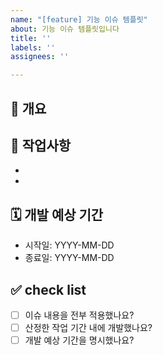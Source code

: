```yaml
---
name: "[feature] 기능 이슈 템플릿"
about: 기능 이슈 템플릿입니다
title: ''
labels: ''
assignees: ''

---
```


## 🌱 개요

## 🌱 작업사항
*
*

## 🗓️ 개발 예상 기간
- 시작일: YYYY-MM-DD
- 종료일: YYYY-MM-DD

## ✅ check list
- [ ] 이슈 내용을 전부 적용했나요?
- [ ] 산정한 작업 기간 내에 개발했나요?
- [ ] 개발 예상 기간을 명시했나요?
